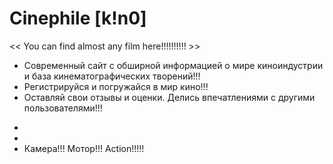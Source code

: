 # Сinephile [k!n0]
<< You can find almost any film here!!!!!!!!!! >>

- Современный сайт с обширной информацией о мире киноиндустрии и база кинематографических творений!!!
- Регистрируйся и погружайся в мир кино!!!
- Оставляй свои отзывы и оценки. Делись впечатлениями с другими пользователями!!!
*
*
* Камера!!! Мотор!!! Action!!!!!
